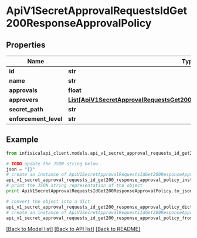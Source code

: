 # ApiV1SecretApprovalRequestsIdGet200ResponseApprovalPolicy


## Properties
Name | Type | Description | Notes
------------ | ------------- | ------------- | -------------
**id** | **str** |  | 
**name** | **str** |  | 
**approvals** | **float** |  | 
**approvers** | [**List[ApiV1SecretApprovalRequestsGet200ResponseApprovalsInnerCommitterUser]**](ApiV1SecretApprovalRequestsGet200ResponseApprovalsInnerCommitterUser.md) |  | 
**secret_path** | **str** |  | [optional] 
**enforcement_level** | **str** |  | 

## Example

```python
from infisicalapi_client.models.api_v1_secret_approval_requests_id_get200_response_approval_policy import ApiV1SecretApprovalRequestsIdGet200ResponseApprovalPolicy

# TODO update the JSON string below
json = "{}"
# create an instance of ApiV1SecretApprovalRequestsIdGet200ResponseApprovalPolicy from a JSON string
api_v1_secret_approval_requests_id_get200_response_approval_policy_instance = ApiV1SecretApprovalRequestsIdGet200ResponseApprovalPolicy.from_json(json)
# print the JSON string representation of the object
print ApiV1SecretApprovalRequestsIdGet200ResponseApprovalPolicy.to_json()

# convert the object into a dict
api_v1_secret_approval_requests_id_get200_response_approval_policy_dict = api_v1_secret_approval_requests_id_get200_response_approval_policy_instance.to_dict()
# create an instance of ApiV1SecretApprovalRequestsIdGet200ResponseApprovalPolicy from a dict
api_v1_secret_approval_requests_id_get200_response_approval_policy_from_dict = ApiV1SecretApprovalRequestsIdGet200ResponseApprovalPolicy.from_dict(api_v1_secret_approval_requests_id_get200_response_approval_policy_dict)
```
[[Back to Model list]](../README.md#documentation-for-models) [[Back to API list]](../README.md#documentation-for-api-endpoints) [[Back to README]](../README.md)


